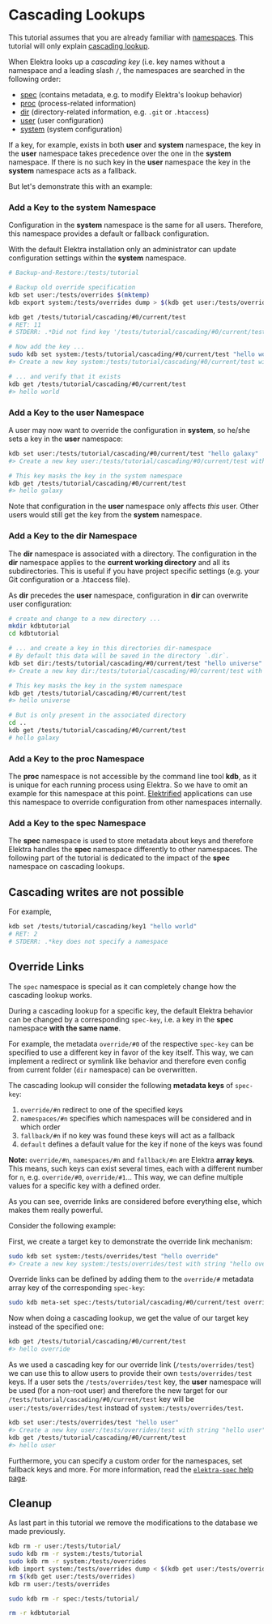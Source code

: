 # Cascading Lookups

This tutorial assumes that you are already familiar with [namespaces](/doc/tutorials/namespaces.md). This tutorial will only explain [cascading lookup](/doc/help/elektra-cascading.md).

When Elektra looks up a _cascading key_ (i.e. key names without a namespace and a leading slash `/`, the namespaces are searched in the following order:

- [spec](https://github.com/ElektraInitiative/libelektra/blob/master/doc/help/elektra-namespaces.md#spec) (contains metadata, e.g. to modify Elektra's lookup behavior)
- [proc](https://github.com/ElektraInitiative/libelektra/blob/master/doc/help/elektra-namespaces.md#proc) (process-related information)
- [dir](https://github.com/ElektraInitiative/libelektra/blob/master/doc/help/elektra-namespaces.md#dir) (directory-related information, e.g. `.git` or `.htaccess`)
- [user](https://github.com/ElektraInitiative/libelektra/blob/master/doc/help/elektra-namespaces.md#user) (user configuration)
- [system](https://github.com/ElektraInitiative/libelektra/blob/master/doc/help/elektra-namespaces.md#system) (system configuration)

If a key, for example, exists in both **user** and **system** namespace, the key in the **user** namespace takes precedence over the one in the **system** namespace. If there is no such key in the **user** namespace the key in the **system** namespace acts as a fallback.

But let's demonstrate this with an example:

### Add a Key to the system Namespace

Configuration in the **system** namespace is the same for all users. Therefore, this namespace provides a default or fallback configuration.

With the default Elektra installation only an administrator can update configuration settings within the **system** namespace.

```sh
# Backup-and-Restore:/tests/tutorial

# Backup old override specification
kdb set user:/tests/overrides $(mktemp)
kdb export system:/tests/overrides dump > $(kdb get user:/tests/overrides)

kdb get /tests/tutorial/cascading/#0/current/test
# RET: 11
# STDERR: .*Did not find key '/tests/tutorial/cascading/#0/current/test'

# Now add the key ...
sudo kdb set system:/tests/tutorial/cascading/#0/current/test "hello world"
#> Create a new key system:/tests/tutorial/cascading/#0/current/test with string "hello world"

# ... and verify that it exists
kdb get /tests/tutorial/cascading/#0/current/test
#> hello world
```

### Add a Key to the user Namespace

A user may now want to override the configuration in **system**, so he/she sets a key in the **user** namespace:

```sh
kdb set user:/tests/tutorial/cascading/#0/current/test "hello galaxy"
#> Create a new key user:/tests/tutorial/cascading/#0/current/test with string "hello galaxy"

# This key masks the key in the system namespace
kdb get /tests/tutorial/cascading/#0/current/test
#> hello galaxy
```

Note that configuration in the **user** namespace only affects _this_ user. Other users would still get the key from the **system** namespace.

### Add a Key to the dir Namespace

The **dir** namespace is associated with a directory. The configuration in the **dir** namespace applies to the **current working directory** and all its subdirectories.
This is useful if you have project specific settings (e.g. your Git configuration or a .htaccess file).

As **dir** precedes the **user** namespace, configuration in **dir** can overwrite user configuration:

```sh
# create and change to a new directory ...
mkdir kdbtutorial
cd kdbtutorial

# ... and create a key in this directories dir-namespace
# By default this data will be saved in the directory `.dir`.
kdb set dir:/tests/tutorial/cascading/#0/current/test "hello universe"
#> Create a new key dir:/tests/tutorial/cascading/#0/current/test with string "hello universe"

# This key masks the key in the system namespace
kdb get /tests/tutorial/cascading/#0/current/test
#> hello universe

# But is only present in the associated directory
cd ..
kdb get /tests/tutorial/cascading/#0/current/test
# hello galaxy
```

### Add a Key to the proc Namespace

The **proc** namespace is not accessible by the command line tool **kdb**, as it is unique for each running process using Elektra. So we have to omit an example for this namespace at this point.
[Elektrified](/doc/help/elektra-glossary.md) applications can use this namespace to override configuration from other namespaces internally.

### Add a Key to the spec Namespace

The **spec** namespace is used to store metadata about keys and therefore Elektra handles the **spec** namespace differently to other namespaces. The following part of the tutorial is dedicated to the impact of the **spec** namespace on cascading lookups.

## Cascading writes are not possible

For example,

```sh
kdb set /tests/tutorial/cascading/key1 "hello world"
# RET: 2
# STDERR: .*key does not specify a namespace
```

## Override Links

The `spec` namespace is special as it can completely change how the cascading
lookup works.

During a cascading lookup for a specific key, the default Elektra behavior can be changed by a corresponding `spec-key`, i.e. a key in the **spec** namespace **with the same name**.

For example, the metadata `override/#0` of the respective `spec-key`
can be specified to use a different key in favor of the key itself. This way, we can implement a redirect or symlink like behavior and therefore even
config from current folder (`dir` namespace) can be overwritten.

The cascading lookup will consider the following **metadata keys** of `spec-key`:

1.  `override/#n` redirect to one of the specified keys
2.  `namespaces/#n` specifies which namespaces will be considered and in which order
3.  `fallback/#n` if no key was found these keys will act as a fallback
4.  `default` defines a default value for the key if none of the keys was found

**Note:** `override/#n`, `namespaces/#n` and `fallback/#n` are Elektra **array keys**. This means, such keys can exist several times, each with a different number for `n`, e.g. `override/#0`, `override/#1`... This way, we can define multiple values for a specific key with a defined order.

As you can see, override links are considered before everything else, which
makes them really powerful.

Consider the following example:

First, we create a target key to demonstrate the override link mechanism:

```sh
sudo kdb set system:/tests/overrides/test "hello override"
#> Create a new key system:/tests/overrides/test with string "hello override"
```

Override links can be defined by adding them to the `override/#` metadata array key of the corresponding `spec-key`:

```sh
sudo kdb meta-set spec:/tests/tutorial/cascading/#0/current/test override/#0 /tests/overrides/test
```

Now when doing a cascading lookup, we get the value of our target key instead of the specified one:

```sh
kdb get /tests/tutorial/cascading/#0/current/test
#> hello override
```

As we used a cascading key for our override link (`/tests/overrides/test`) we can use this to allow users to provide their own `tests/overrides/test` keys. If a user sets the `/tests/overrides/test` key, the **user** namespace will be used (for a non-root user) and therefore the new target for our `/tests/tutorial/cascading/#0/current/test` key will be `user:/tests/overrides/test` instead of `system:/tests/overrides/test`.

```sh
kdb set user:/tests/overrides/test "hello user"
#> Create a new key user:/tests/overrides/test with string "hello user"
kdb get /tests/tutorial/cascading/#0/current/test
#> hello user
```

Furthermore, you can specify a custom order for the namespaces, set fallback
keys and more. For more information, read the [`elektra-spec` help page](/doc/help/elektra-spec.md).

## Cleanup

As last part in this tutorial we remove the modifications to the database we made previously.

```sh
kdb rm -r user:/tests/tutorial/
sudo kdb rm -r system:/tests/tutorial
sudo kdb rm -r system:/tests/overrides
kdb import system:/tests/overrides dump < $(kdb get user:/tests/overrides)
rm $(kdb get user:/tests/overrides)
kdb rm user:/tests/overrides

sudo kdb rm -r spec:/tests/tutorial/

rm -r kdbtutorial
```
